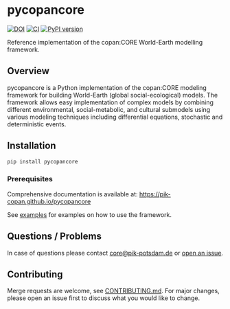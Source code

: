 # pycopancore

[![DOI](https://zenodo.org/badge/DOI/10.5281/zenodo.14938316.svg)](https://doi.org/10.5281/zenodo.14938316)
[![CI](https://github.com/pik-copan/pycopancore/actions/workflows/check.yml/badge.svg)](https://github.com/pik-copan/pycopancore/actions)
[![PyPI version](https://badge.fury.io/py/pycopancore.svg)](https://badge.fury.io/py/pycopancore)

Reference implementation of the copan:CORE World-Earth modelling framework.

## Overview

pycopancore is a Python implementation of the copan:CORE modeling framework for building World-Earth (global social-ecological) models. The framework allows easy implementation of complex models by combining different environmental, social-metabolic, and cultural submodels using various modeling techniques including differential equations, stochastic and deterministic events.

## Installation

```bash
pip install pycopancore
```

### Prerequisites
Comprehensive documentation is available at: https://pik-copan.github.io/pycopancore

See [examples](./examples/) for examples on how to use the framework.

## Questions / Problems

In case of questions please contact core@pik-potsdam.de or [open an issue](https://github.com/pik-copan/pycopancore/issues/new).

## Contributing
Merge requests are welcome, see [CONTRIBUTING.md](CONTRIBUTING.md). For major changes, please open an issue first to discuss what you would like to change.